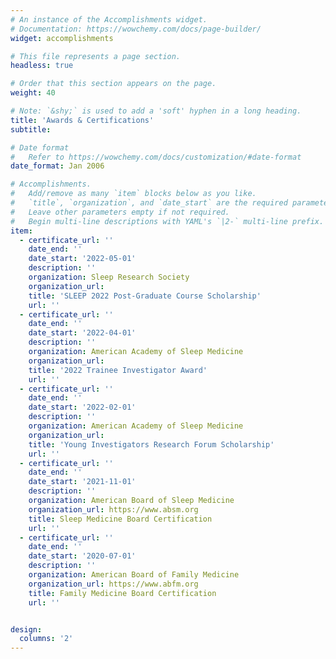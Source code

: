 ```yaml
---
# An instance of the Accomplishments widget.
# Documentation: https://wowchemy.com/docs/page-builder/
widget: accomplishments

# This file represents a page section.
headless: true

# Order that this section appears on the page.
weight: 40

# Note: `&shy;` is used to add a 'soft' hyphen in a long heading.
title: 'Awards & Certifications'
subtitle:

# Date format
#   Refer to https://wowchemy.com/docs/customization/#date-format
date_format: Jan 2006

# Accomplishments.
#   Add/remove as many `item` blocks below as you like.
#   `title`, `organization`, and `date_start` are the required parameters.
#   Leave other parameters empty if not required.
#   Begin multi-line descriptions with YAML's `|2-` multi-line prefix.
item:
  - certificate_url: ''
    date_end: ''
    date_start: '2022-05-01'
    description: ''
    organization: Sleep Research Society
    organization_url:
    title: 'SLEEP 2022 Post-Graduate Course Scholarship'
    url: ''
  - certificate_url: ''
    date_end: ''
    date_start: '2022-04-01'
    description: ''
    organization: American Academy of Sleep Medicine
    organization_url:
    title: '2022 Trainee Investigator Award'
    url: ''
  - certificate_url: ''
    date_end: ''
    date_start: '2022-02-01'
    description: ''
    organization: American Academy of Sleep Medicine
    organization_url:
    title: 'Young Investigators Research Forum Scholarship'
    url: ''
  - certificate_url: ''
    date_end: ''
    date_start: '2021-11-01'
    description: ''
    organization: American Board of Sleep Medicine
    organization_url: https://www.absm.org
    title: Sleep Medicine Board Certification
    url: ''
  - certificate_url: ''
    date_end: ''
    date_start: '2020-07-01'
    description: ''
    organization: American Board of Family Medicine
    organization_url: https://www.abfm.org
    title: Family Medicine Board Certification
    url: ''


design:
  columns: '2'
---
```

